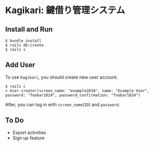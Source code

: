 # Kagikari: 鍵借り管理システム

## Install and Run
```
$ bundle install
$ rails db:create
$ rails s
```

## Add User
To use `Kagikari`, you should create new user account.

```
$ rails c
> User.create!(screen_name: "example2018", name: "Example User", password: "foobar1024", password_confirmation: "foobar1024")
```

After, you can log in with `screen_name`(`ID`) and `password`.

## To Do
 - Export activities
 - Sign up feature